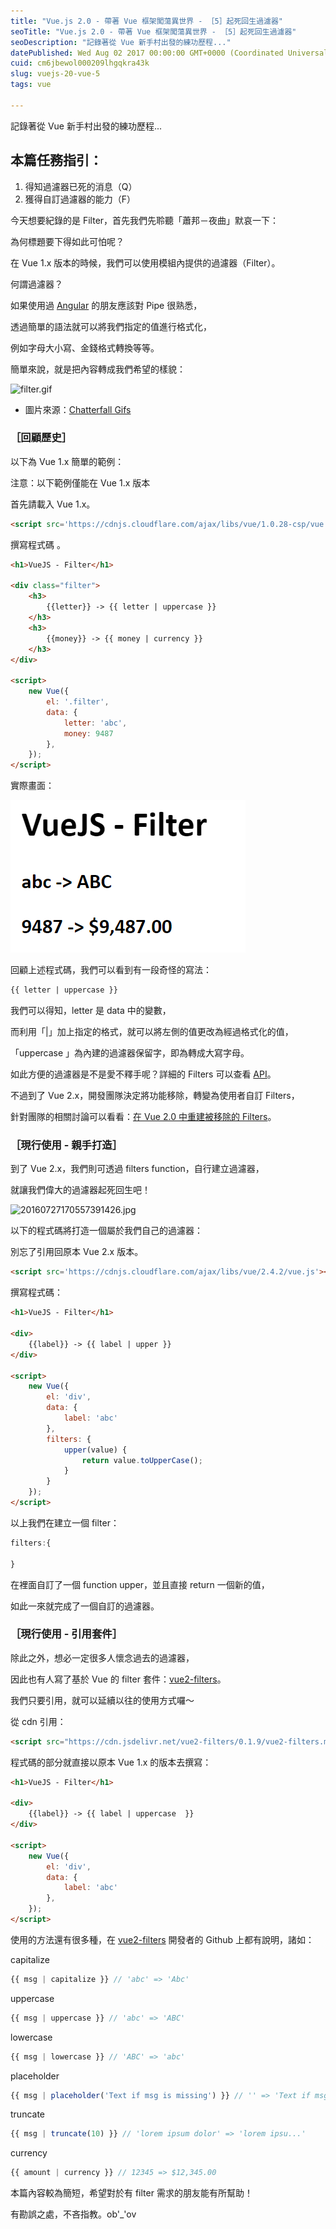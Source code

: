 ```yaml
---
title: "Vue.js 2.0 - 帶著 Vue 框架闖蕩異世界 - ［5］起死回生過濾器"
seoTitle: "Vue.js 2.0 - 帶著 Vue 框架闖蕩異世界 - ［5］起死回生過濾器"
seoDescription: "記錄著從 Vue 新手村出發的練功歷程..."
datePublished: Wed Aug 02 2017 00:00:00 GMT+0000 (Coordinated Universal Time)
cuid: cm6jbewol000209lhgqkra43k
slug: vuejs-20-vue-5
tags: vue

---
```


記錄著從 Vue 新手村出發的練功歷程...

本篇任務指引：
-------

1.  得知過濾器已死的消息（Q）
2.  獲得自訂過濾器的能力（F）

今天想要紀錄的是 Filter，首先我們先聆聽「蕭邦－夜曲」默哀一下：

為何標題要下得如此可怕呢？

在 Vue 1.x 版本的時候，我們可以使用模組內提供的過濾器（Filter）。

何謂過濾器？

如果使用過 [Angular](https://angular.io/) 的朋友應該對 Pipe 很熟悉，

透過簡單的語法就可以將我們指定的值進行格式化，

例如字母大小寫、金錢格式轉換等等。

簡單來說，就是把內容轉成我們希望的樣貌：

![filter.gif](https://raw.githubusercontent.com/explooosion/blogs/refs/heads/main/docs/images/2017-08-02_Vue.js%202.0%20-%20%E5%B8%B6%E8%91%97%20Vue%20%E6%A1%86%E6%9E%B6%E9%97%96%E8%95%A9%E7%95%B0%E4%B8%96%E7%95%8C%20-%20%EF%BC%BB5%EF%BC%BD%E8%B5%B7%E6%AD%BB%E5%9B%9E%E7%94%9F%E9%81%8E%E6%BF%BE%E5%99%A8/filter.gif)

*   圖片來源：[Chatterfall Gifs](https://rene-henrich.de/animation/chatterfall-introduction-animations#animation/chatterfall-introduction-animations-headline)

### ［回顧歷史］

以下為 Vue 1.x 簡單的範例：

注意：以下範例僅能在 Vue 1.x 版本

首先請載入 Vue 1.x。

```html
<script src='https://cdnjs.cloudflare.com/ajax/libs/vue/1.0.28-csp/vue.js'></script>
```

撰寫程式碼 。

```html
<h1>VueJS - Filter</h1>

<div class="filter">
    <h3>
        {{letter}} -> {{ letter | uppercase }}
    </h3>
    <h3>
        {{money}} -> {{ money | currency }}
    </h3>
</div>

<script>
    new Vue({
        el: '.filter',
        data: {
            letter: 'abc',
            money: 9487
        },
    });
</script>
```

實際畫面：

![1501668372_89431.png](https://raw.githubusercontent.com/explooosion/blogs/refs/heads/main/docs/images/2017-08-02_Vue.js%202.0%20-%20%E5%B8%B6%E8%91%97%20Vue%20%E6%A1%86%E6%9E%B6%E9%97%96%E8%95%A9%E7%95%B0%E4%B8%96%E7%95%8C%20-%20%EF%BC%BB5%EF%BC%BD%E8%B5%B7%E6%AD%BB%E5%9B%9E%E7%94%9F%E9%81%8E%E6%BF%BE%E5%99%A8/1501668372_89431.png)

回顧上述程式碼，我們可以看到有一段奇怪的寫法：

```html
{{ letter | uppercase }}
```

我們可以得知，letter 是 data 中的變數，

而利用「|」加上指定的格式，就可以將左側的值更改為經過格式化的值，

「uppercase 」為內建的過濾器保留字，即為轉成大寫字母。

如此方便的過濾器是不是愛不釋手呢？詳細的 Filters 可以查看 [API](https://011.vuejs.org/api/filters.html)。

不過到了 Vue 2.x，開發團隊決定將功能移除，轉變為使用者自訂 Filters，

針對團隊的相關討論可以看看：[在 Vue 2.0 中重建被移除的 Filters](http://www.panigale.com.tw/%E5%9C%A8-vue-2-0-%E4%B8%AD%E9%87%8D%E5%BB%BA%E8%A2%AB%E7%A7%BB%E9%99%A4%E7%9A%84-filters/)。

### ［現行使用 - 親手打造］

到了 Vue 2.x，我們則可透過 filters function，自行建立過濾器，

就讓我們偉大的過濾器起死回生吧！

![20160727170557391426.jpg](https://raw.githubusercontent.com/explooosion/blogs/refs/heads/main/docs/images/2017-08-02_Vue.js%202.0%20-%20%E5%B8%B6%E8%91%97%20Vue%20%E6%A1%86%E6%9E%B6%E9%97%96%E8%95%A9%E7%95%B0%E4%B8%96%E7%95%8C%20-%20%EF%BC%BB5%EF%BC%BD%E8%B5%B7%E6%AD%BB%E5%9B%9E%E7%94%9F%E9%81%8E%E6%BF%BE%E5%99%A8/20160727170557391426.jpg)

以下的程式碼將打造一個屬於我們自己的過濾器：

別忘了引用回原本 Vue 2.x 版本。

```html
<script src='https://cdnjs.cloudflare.com/ajax/libs/vue/2.4.2/vue.js'></script>
```

撰寫程式碼：

```html
<h1>VueJS - Filter</h1>

<div>
    {{label}} -> {{ label | upper }}
</div>

<script>
    new Vue({
        el: 'div',
        data: {
            label: 'abc'
        },
        filters: {
            upper(value) {
                return value.toUpperCase();
            }
        }
    });
</script>
```

以上我們在建立一個 filter：

```javascript
filters:{

}
```

在裡面自訂了一個 function upper，並且直接 return 一個新的值，

如此一來就完成了一個自訂的過濾器。

### ［現行使用 - 引用套件］

除此之外，想必一定很多人懷念過去的過濾器，

因此也有人寫了基於 Vue 的 filter 套件：[vue2-filters](https://github.com/freearhey/vue2-filters)。

我們只要引用，就可以延續以往的使用方式囉～

從 cdn 引用：

```html
<script src="https://cdn.jsdelivr.net/vue2-filters/0.1.9/vue2-filters.min.js"></script>
```

程式碼的部分就直接以原本 Vue 1.x 的版本去撰寫：

```html
<h1>VueJS - Filter</h1>

<div>
    {{label}} -> {{ label | uppercase  }}
</div>

<script>
    new Vue({
        el: 'div',
        data: {
            label: 'abc'
        },
    });
</script>
```

使用的方法還有很多種，在 [vue2-filters](https://github.com/freearhey/vue2-filters) 開發者的 Github 上都有說明，諸如：

capitalize

```javascript
{{ msg | capitalize }} // 'abc' => 'Abc'
```

uppercase

```javascript
{{ msg | uppercase }} // 'abc' => 'ABC'
```

lowercase

```javascript
{{ msg | lowercase }} // 'ABC' => 'abc'
```

placeholder

```javascript
{{ msg | placeholder('Text if msg is missing') }} // '' => 'Text if msg is missing'
```

truncate

```javascript
{{ msg | truncate(10) }} // 'lorem ipsum dolor' => 'lorem ipsu...'
```

currency

```javascript
{{ amount | currency }} // 12345 => $12,345.00
```

本篇內容較為簡短，希望對於有 filter 需求的朋友能有所幫助！

有勘誤之處，不吝指教。ob'\_'ov